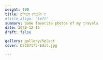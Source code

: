 ```yaml
---
weight: 100
title: זן ואמנות הצילום
#title_align: "left"
summary: Some favorite photos of my travels
date: 2020-12-15
draft: false

gallery: gallery/Select
cover: DSC07173-Edit.jpg

---
```



